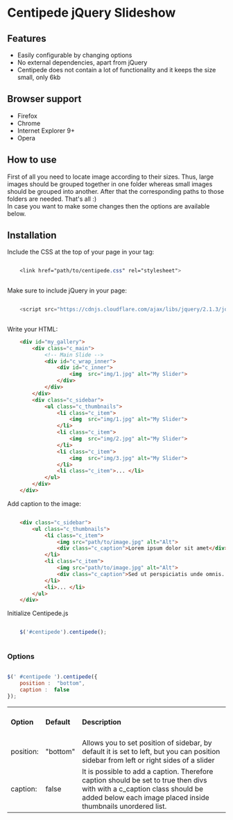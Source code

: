 # Centipede jQuery Slideshow

<h2>Features</h2>
<div class="section_content">
    <ul class="features_list">
        <li><span>Easily configurable by changing options</span></li>
        <li><span>No external dependencies, apart from jQuery</span></li>
        <li><span>Centipede does not contain a lot of functionality and it keeps the size small, only 6kb</span></li>
    </ul>
</div>

<h2>Browser support</h2>
<div class="section_content">
    <ul class="browser_support_list">
        <li><span>Firefox</span></li>
        <li><span>Chrome</span></li>
        <li><span>Internet Explorer 9+</span></li>
        <li><span>Opera</span></li>
    </ul>
</div>
 <h2>How to use</h2>
 <div class="section_content">

<p class="how_to_use_desc">
    First of all you need to locate image according to their sizes. Thus, large images should be grouped together in one folder whereas small images should be grouped into another.
    After that the corresponding paths to those folders are needed. That's all :) <br>
    In case you want to make some changes then the options are available below.
</p>
</div>
<h2>Installation</h2>

Include the CSS at the top of your page in your tag:
```css

    <link href="path/to/centipede.css" rel="stylesheet">   
    
```
 Make sure to include jQuery in your page:

```js

    <script src="https://cdnjs.cloudflare.com/ajax/libs/jquery/2.1.3/jquery.min.js">    
    
```

 Write your HTML:

```html
    <div id="my_gallery">
        <div class="c_main">
            <!-- Main Slide -->
            <div id="c_wrap_inner">
                <div id="c_inner"> 
                    <img  src="img/1.jpg" alt="My Slider"> 
                </div>
            </div>
        </div> 
        <div class="c_sidebar">
            <ul class="c_thumbnails">
                <li class="c_item">
                    <img  src="img/1.jpg" alt="My Slider"> 
                </li>
                <li class="c_item">
                    <img  src="img/2.jpg" alt="My Slider"> 
                </li>
                <li class="c_item">
                    <img  src="img/3.jpg" alt="My Slider"> 
                </li>
                <li class="c_item">... </li>
            </ul>
        </div>    
    </div>  
``` 
 Add caption to the image:

```html

    <div class="c_sidebar"> 
        <ul class="c_thumbnails">
            <li class="c_item">
                <img src="path/to/image.jpg" alt="Alt">
                <div class="c_caption">Lorem ipsum dolor sit amet</div>
            </li>
            <li class="c_item">
                <img src="path/to/image.jpg" alt="Alt">
                <div class="c_caption">Sed ut perspiciatis unde omnis...</div>
            </li>
            <li>... </li>
        </ul>
    </div>    

```

 Initialize Centipede.js

```js

    $('#centipede').centipede();    
    
```


<h3>Options</h3>
   
```js

$(' #centipede ').centipede({
    position :  "bottom",
    caption :  false
});

```

<table class="options_list">
    <tr>
        <td><h4>Option</h4></td>
        <td><h4>Default</h4></td>
        <td><h4>Description</h4></td>
    </tr>
    <tr>
        <td class="key">position:</td>
        <td class="default">"bottom"</td>
        <td class="value">Allows you to set position of sidebar, by default it is set to left, but you can position sidebar from left or right sides of a slider </td>
    </tr>
    <tr>
        <td class="key">caption:</td>
        <td class="default">false</td>
        <td class="value">It is possible to add a caption. Therefore <span class="selected">caption</span> should be set to true
            then divs with with a <span class="selected">c_caption</span> class should be added below each image placed inside <span class="selected">thumbnails</span> unordered list. </td>
    </tr>
</table>

